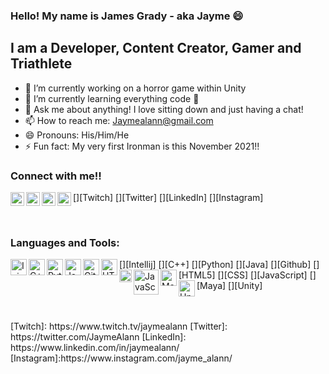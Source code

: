 ### Hello! My name is James Grady - aka Jayme 😄

## I am a Developer, Content Creator, Gamer and Triathlete
- 🔭 I’m currently working on a horror game within Unity
- 🌱 I’m currently learning everything code 🤣
- 💬 Ask me about anything! I love sitting down and just having a chat!
- 📫 How to reach me: Jaymealann@gmail.com 
- 😄 Pronouns: His/Him/He
- ⚡ Fun fact: My very first Ironman is this November 2021!!

### Connect with me!!
[<img align="left" alt="twitch" width="22px" src="https://cdn.jsdelivr.net/npm/simple-icons@v3/icons/twitch.svg" />][Twitch]
[<img align="left" alt="twitter" width="22px" src="https://cdn.jsdelivr.net/npm/simple-icons@v3/icons/twitter.svg" />][Twitter]
[<img align="left" alt="Linkedin" width="22px" src="https://cdn.jsdelivr.net/npm/simple-icons@v3/icons/linkedin.svg" />][LinkedIn]
[<img align="left" alt="instagram" width="22px" src="https://cdn.jsdelivr.net/npm/simple-icons@v3/icons/instagram.svg" />][Instagram]

<br/>

### Languages and Tools:
[<img align="left" alt="Injellij" width="26px" src="https://upload.wikimedia.org/wikipedia/commons/thumb/9/9c/IntelliJ_IDEA_Icon.svg/1200px-IntelliJ_IDEA_Icon.svg.png" />][Intellij]
[<img align="left" alt="C++" width="26px" src="https://upload.wikimedia.org/wikipedia/commons/thumb/1/18/ISO_C%2B%2B_Logo.svg/306px-ISO_C%2B%2B_Logo.svg.png" />][C++]
[<img align="left" alt="Python" width="26px" src="https://www.pinclipart.com/picdir/middle/269-2691398_python-logo-clipart-transparent-background-png-download.png" />][Python]
[<img align="left" alt="Java" width="26px" src="https://brandslogos.com/wp-content/uploads/images/large/java-logo-1.png" />][Java]
[<img align="left" alt="Github" width="26px" src="https://image.flaticon.com/icons/png/512/25/25231.png" />][Github]
[<img align="left" alt="HTML5" width="26px" src="https://cdn.iconscout.com/icon/free/png-512/html5-10-569380.png" />][HTML5]
[<img align="left" alt="CSS" width="20px" src="https://i.pinimg.com/originals/eb/7e/20/eb7e20e646f5b7ec9ed4f8f78a5dee8f.png" />][CSS]
[<img align="left" alt="JavaScript" width="40px" src="https://1000logos.net/wp-content/uploads/2020/09/JavaScript-Logo.png" />][JavaScript]
[<img align="left" alt="Maya" width="26px" src="https://mpng.subpng.com/20190306/tg/kisspng-autodesk-maya-computer-icons-portable-network-grap-5c8019ec7cbb67.4418013315518991165109.jpg" />][Maya]
[<img align="left" alt="Unity" width="26px" src="http://assets.stickpng.com/thumbs/58482b92cef1014c0b5e4a2d.png" />][Unity]

<br />
<br />
[Twitch]: https://www.twitch.tv/jaymealann
[Twitter]: https://twitter.com/JaymeAlann
[LinkedIn]: https://www.linkedin.com/in/jaymealann/
[Instagram]:https://www.instagram.com/jayme_alann/
